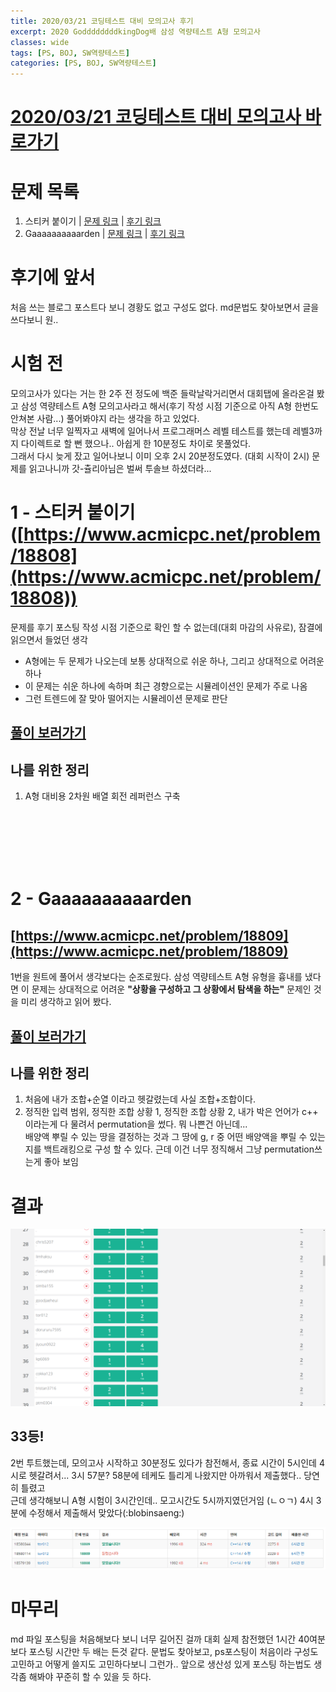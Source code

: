 ```yaml
---
title: 2020/03/21 코딩테스트 대비 모의고사 후기
excerpt: 2020 GoddddddddkingDog배 삼성 역량테스트 A형 모의고사
classes: wide
tags: [PS, BOJ, SW역량테스트]
categories: [PS, BOJ, SW역량테스트]
---
```

# [2020/03/21 코딩테스트 대비 모의고사 바로가기](https://www.acmicpc.net/contest/view/505)

# 문제 목록
1. 스티커 붙이기 | [문제 링크](https://www.acmicpc.net/problem/18808) | [후기 링크](#1---스티커-붙이기)
2. Gaaaaaaaaaarden | [문제 링크](https://www.acmicpc.net/problem/18809) | [후기 링크](#2---gaaaaaaaaaarden)

# 후기에 앞서
처음 쓰는 블로그 포스트다 보니 경황도 없고 구성도 없다. md문법도 찾아보면서 글을 쓰다보니 원..

# 시험 전
모의고사가 있다는 거는 한 2주 전 정도에 백준 들락날락거리면서 대회탭에 올라온걸 봤고 삼성 역량테스트 A형 모의고사라고 해서(후기 작성 시점 기준으로 아직 A형 한번도 안쳐본 사람...) 풀어봐야지 라는 생각을 하고 있었다.<br>
막상 전날 너무 일찍자고 새벽에 일어나서 프로그래머스 레벨 테스트를 했는데 레벨3까지 다이렉트로 할 뻔 했으나.. 아쉽게 한 10분정도 차이로 못풀었다.<br>
그래서 다시 늦게 잤고 일어나보니 이미 오후 2시 20분정도였다. (대회 시작이 2시) 문제를 읽고나니까 갓-츌리아님은 벌써 투솔브 하셨더라...

# 1 - 스티커 붙이기 ([https://www.acmicpc.net/problem/18808](https://www.acmicpc.net/problem/18808))

문제를 후기 포스팅 작성 시점 기준으로 확인 할 수 없는데(대회 마감의 사유로), 잠결에 읽으면서 들었던 생각
* A형에는 두 문제가 나오는데 보통 상대적으로 쉬운 하나, 그리고 상대적으로 어려운 하나
* 이 문제는 쉬운 하나에 속하며 최근 경향으로는 시뮬레이션인 문제가 주로 나옴
* 그런 트렌드에 잘 맞아 떨어지는 시뮬레이션 문제로 판단

## [풀이 보러가기]()

## 나를 위한 정리
1. A형 대비용 2차원 배열 회전 레퍼런스 구축

<br><br><br><br><br>

# 2 - Gaaaaaaaaaarden
## [https://www.acmicpc.net/problem/18809](https://www.acmicpc.net/problem/18809)

1번을 원트에 풀어서 생각보다는 순조로웠다. 삼성 역량테스트 A형 유형을 흉내를 냈다면 이 문제는 상대적으로 어려운 <b>"상황을 구성하고 그 상황에서 탐색을 하는"</b> 문제인 것을 미리 생각하고 읽어 봤다.

## [풀이 보러가기]()

## 나를 위한 정리
1. 처음에 내가 조합+순열 이라고 헷갈렸는데 사실 조합+조합이다.
2. 정직한 입력 범위, 정직한 조합 상황 1, 정직한 조합 상황 2, 내가 박은 언어가 c++ 이라는게 다 물려서 permutation을 썼다. 뭐 나쁜건 아닌데...<br>
배양액 뿌릴 수 있는 땅을 결정하는 것과 그 땅에 g, r 중 어떤 배양액을 뿌릴 수 있는지를 백트래킹으로 구성 할 수 있다. 근데 이건 너무 정직해서 그냥 permutation쓰는게 좋아 보임

# 결과
![scoreboard.jpg](../../../assets/images/ps/review/2020-03-21/original_scoreboard.png)
## 33등!
2번 투트했는데, 모의고사 시작하고 30분정도 있다가 참전해서, 종료 시간이 5시인데 4시로 헷갈려서... 3시 57분? 58분에 테케도 틀리게 나왔지만 아까워서 제출했다.. 당연히 틀렸고<br>
근데 생각해보니 A형 시험이 3시간인데.. 모고시간도 5시까지였던거임 (ㄴㅇㄱ)
4시 3분에 수정해서 제출해서 맞았다(:blobinsaeng:)

![submit.jpg](../../../assets/images/ps/review/2020-03-21/submit_crop.png)

# 마무리
md 파일 포스팅을 처음해보다 보니 너무 길어진 걸까 대회 실제 참전했던 1시간 40여분 보다 포스팅 시간만 두 배는 든것 같다. 문법도 찾아보고, ps포스팅이 처음이라 구성도 고민하고 어떻게 쓸지도 고민하다보니 그런가.. 앞으로 생산성 있게 포스팅 하는법도 생각좀 해봐야 꾸준히 할 수 있을 듯 하다.